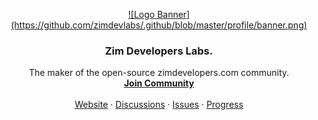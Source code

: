 <p align="center">
  <a href="https://github.com/zimdevlabs/zimdevelopers.com">
   ![Logo Banner](https://github.com/zimdevlabs/.github/blob/master/profile/banner.png)
  </a>

  <h3 align="center">Zim Developers Labs.</h3>

  <p align="center">
    The maker of the open-source zimdevelopers.com community.
    <br />
    <a href="https://zimdevelopers.com/sign-up"><strong>Join Community</strong></a>
    <br />
    <br />
    <a href="https://zimdevelopers.com">Website</a>
    ·
    <a href="https://github.com/zimdevlabs/zimdevelopers.com/discussions">Discussions</a>
    ·
    <a href="https://github.com/zimdevlabs/zimdevelopers.com/issues">Issues</a>
    ·
    <a href="https://github.com/orgs/zimdevlabs/projects/1">Progress</a>
  </p>
</p>
